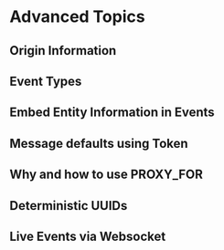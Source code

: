 # Advanced Topics
## Origin Information
## Event Types
## Embed Entity Information in Events
## Message defaults using Token
## Why and how to use PROXY_FOR
## Deterministic UUIDs
## Live Events via Websocket
